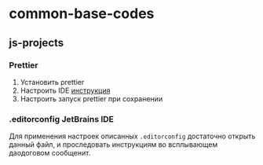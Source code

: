 # common-base-codes

## js-projects

### Prettier
[URL_prettier_editors]:<https://prettier.io/docs/en/editors.html>

1. Установить prettier
2. Настроить IDE [инструкция][URL_prettier_editors]
3. Настроить запуск prettier при сохранении


### .editorconfig JetBrains IDE

Для применения настроек описанных `.editorconfig` достаточно открыть данный файл,
и проследовать инструкциям во всплывающем даодоговом сообщенит.
